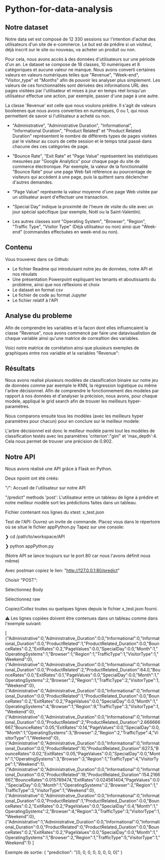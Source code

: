 # Python-for-data-analysis

## Notre dataset

Notre data set est composé de 12 330 sessions sur l'intention d'achat des utilisateurs d'un site de e-commerce. Le but est de prédire si un visiteur, déjà inscrit sur le site ou nouveau, va acheter un produit ou non. 

Pour cela, nous avons accès à des données d'utilisateurs sur une période d'un an.
Le dataset se compose de 18 classes, 10 numériques et 8 catégoriques et aucune valeur ne manque. Nous avons converti certaines valeurs en valeurs numériques telles que "Revenue", "Week-end", "Visitor_type" et "Months" afin de pouvoir les analyser plus simplement. 
Les valeurs de ces fonctionnalités sont dérivées des informations URL des pages visitées par l'utilisateur et mises à jour en temps réel lorsqu'un utilisateur effectue une action, par exemple, passer d'une page à une autre.

La classe 'Revenue' est celle que nous voulons prédire. Il s'agit de valeurs booleenes que nous avons converties en numériques, 0 ou 1, qui nous permettent de savoir si l'utilisateur a acheté ou non.

  - "Administrative", "Administrative Duration", "Informational", "Informational Duration", "Product Related" et "Product Related Duration" représentent le nombre de différents types de pages visitées par le visiteur au cours de cette session et le temps total passé dans chacune des ces catégories de page. 
  
  - "Bounce Rate", "Exit Rate" et "Page Value" représentent les statistiques mesurées par "Google Analytics" pour chaque page du site de commerce électronique. Par exemple, la valeur de la fonctionnalité "Bounce Rate" pour une page Web fait référence au pourcentage de visiteurs qui accèdent à une page, puis la quittent sans déclencher d'autres demandes.
  
  - "Page Value" représente la valeur moyenne d'une page Web visitée par un utilisateur avant d'effectuer une transaction. 
  
  - "Special Day" indique la proximité de l'heure de visite du site avec un jour spécial spécifique (par exemple, Noël ou la Saint-Valentin).
  
  - Les autres classes sont "Operating System", "Browser", "Region", "Traffic Type", "Visitor Type" (Déjà utilisateur ou non) ainsi que "Week-end" (commandes effectuées en week-end ou non).
  
## Contenu

Vous trouverez dans ce Github:

  - Le fichier Readme qui introduisant notre jeu de données, notre API et nos résulats 
  - Une présentation Powerpoint expliquant les tenants et aboutissants du problème, ainsi que nos réflexions et choix
  - Le dataset en format csv
  - Le fichier de code au format Jupyter
  - Le fichier relatif à l'API


## Analyse du probleme 

Afin de comprendre les variables et la facon dont elles influencaient la classe "Revenue", nous avons commencé par faire une datavisualistion de chaque variable ainsi qu'une matrice de correaltion des variables.

Voici notre matrice de corrélation ainsi que plusieurs exemples de graphiques entre nos variable et la variables "Revenue":

## Résultats

Nous avons realisé plusieurs modèles de classification binaire sur notre jeu de données comme par exemple le KNN, la régression logistique ou même l'arbre décisionnel. Afin de comprendre le fonctionnement des modeles par rapport à nos données et d'analyser la précision, nous avons, pour chaque modele, appliqué le grid search afin de trouver les meilleurs hyper-paramètres. 

Nous comparons ensuite tous les modèles (avec les meilleurs hyper paramètres pour chacun) pour en conclure sur le meilleur modele: 

L'arbre décisionnel est donc le meilleur modèle parmi tout les modèles de classification testés avec les paramètres 'criterion':"gini" et 'max_depth':4.
Cela nous permet de trouver une précision de 0.902.

## Notre API

Nous avons réalisé une API grâce à Flask en Python.

Deux npoint ont été créés:

"/": Accueil de l'utilisateur sur notre API

"/predict" methods 'post':
L'utilisateur entre un tableau de ligne à prédire et notre meilleur modèle sort les prédictions faites dans un tableau.

Fichier contenant nos lignes du xtest:
x_test.json

Test de l'API:
Ouvrez un invite de commande.
Placez vous dans le répertoire où se situe le fichier appPython.py 
Tapez sur une console:

❯ cd /path/to/workspace/API

❯ python appPython.py

(Notre API se lance toujours sur le port 80 car nous l'avons définit nous même)

Avec postman copiez le lien: "http://127.0.0.1:80/predict" 

Choisir "POST":

Sélectionnez Body

Sélectionnez raw

Copiez/Collez toutes ou quelques lignes depuis le fichier x_test.json fourni.

⚠️ Les lignes copiées doivent être contenues dans un tableau comme dans l'exemple suivant:

[
    {"Administrative":0,"Administrative_Duration":0.0,"Informational":0,"Informational_Duration":0.0,"ProductRelated":1,"ProductRelated_Duration":0.0,"BounceRates":0.2,"ExitRates":0.2,"PageValues":0.0,"SpecialDay":0.0,"Month":1,"OperatingSystems":1,"Browser":1,"Region":1,"TrafficType":1,"VisitorType":1,"Weekend":0},
    {"Administrative":0,"Administrative_Duration":0.0,"Informational":0,"Informational_Duration":0.0,"ProductRelated":2,"ProductRelated_Duration":64.0,"BounceRates":0.0,"ExitRates":0.1,"PageValues":0.0,"SpecialDay":0.0,"Month":1,"OperatingSystems":2,"Browser":2,"Region":1,"TrafficType":2,"VisitorType":1,"Weekend":0},
    {"Administrative":0,"Administrative_Duration":0.0,"Informational":0,"Informational_Duration":0.0,"ProductRelated":1,"ProductRelated_Duration":0.0,"BounceRates":0.2,"ExitRates":0.2,"PageValues":0.0,"SpecialDay":0.0,"Month":1,"OperatingSystems":4,"Browser":1,"Region":9,"TrafficType":3,"VisitorType":1,"Weekend":0},
    {"Administrative":0,"Administrative_Duration":0.0,"Informational":0,"Informational_Duration":0.0,"ProductRelated":2,"ProductRelated_Duration":2.666666667,"BounceRates":0.05,"ExitRates":0.14,"PageValues":0.0,"SpecialDay":0.0,"Month":1,"OperatingSystems":3,"Browser":2,"Region":2,"TrafficType":4,"VisitorType":1,"Weekend":0},
    {"Administrative":0,"Administrative_Duration":0.0,"Informational":0,"Informational_Duration":0.0,"ProductRelated":10,"ProductRelated_Duration":627.5,"BounceRates":0.02,"ExitRates":0.05,"PageValues":0.0,"SpecialDay":0.0,"Month":1,"OperatingSystems":3,"Browser":3,"Region":1,"TrafficType":4,"VisitorType":1,"Weekend":1},
    {"Administrative":0,"Administrative_Duration":0.0,"Informational":0,"Informational_Duration":0.0,"ProductRelated":19,"ProductRelated_Duration":154.2166667,"BounceRates":0.015789474,"ExitRates":0.024561404,"PageValues":0.0,"SpecialDay":0.0,"Month":1,"OperatingSystems":2,"Browser":2,"Region":1,"TrafficType":3,"VisitorType":1,"Weekend":0},
    {"Administrative":0,"Administrative_Duration":0.0,"Informational":0,"Informational_Duration":0.0,"ProductRelated":1,"ProductRelated_Duration":0.0,"BounceRates":0.2,"ExitRates":0.2,"PageValues":0.0,"SpecialDay":0.4,"Month":1,"OperatingSystems":2,"Browser":4,"Region":3,"TrafficType":3,"VisitorType":1,"Weekend":0},
    {"Administrative":1,"Administrative_Duration":0.0,"Informational":0,"Informational_Duration":0.0,"ProductRelated":0,"ProductRelated_Duration":0.0,"BounceRates":0.2,"ExitRates":0.2,"PageValues":0.0,"SpecialDay":0.0,"Month":1,"OperatingSystems":1,"Browser":2,"Region":1,"TrafficType":5,"VisitorType":1,"Weekend":1}
]

Exemple de sortie: 
{
    "prediction": "[0, 0, 0, 0, 0, 0, 0, 0]"
}
